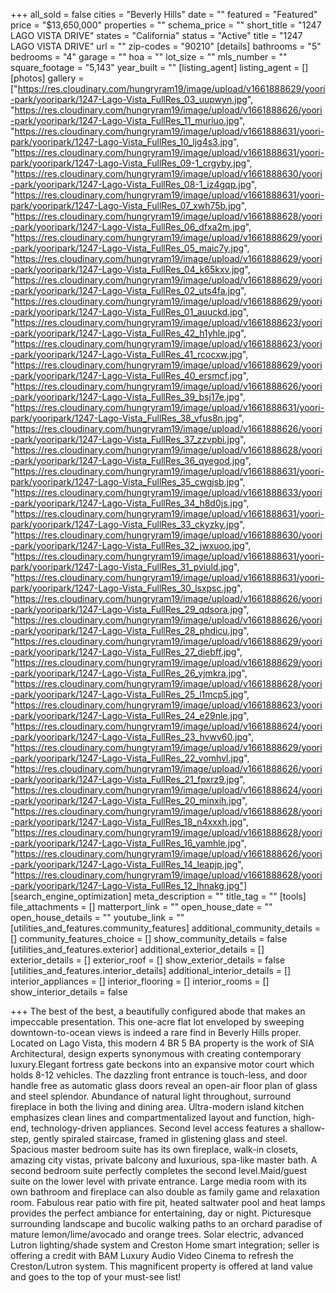 +++
all_sold = false
cities = "Beverly Hills"
date = ""
featured = "Featured"
price = "$13,650,000"
properties = ""
schema_price = ""
short_title = "1247 LAGO VISTA DRIVE"
states = "California"
status = "Active"
title = "1247 LAGO VISTA DRIVE"
url = ""
zip-codes = "90210"
[details]
bathrooms = "5"
bedrooms = "4"
garage = ""
hoa = ""
lot_size = ""
mls_number = ""
square_footage = "5,143"
year_built = ""
[listing_agent]
listing_agent = []
[photos]
gallery = ["https://res.cloudinary.com/hungryram19/image/upload/v1661888629/yoori-park/yooripark/1247-Lago-Vista_FullRes_03_uupwyn.jpg", "https://res.cloudinary.com/hungryram19/image/upload/v1661888626/yoori-park/yooripark/1247-Lago-Vista_FullRes_11_muriuo.jpg", "https://res.cloudinary.com/hungryram19/image/upload/v1661888631/yoori-park/yooripark/1247-Lago-Vista_FullRes_10_ljg4s3.jpg", "https://res.cloudinary.com/hungryram19/image/upload/v1661888631/yoori-park/yooripark/1247-Lago-Vista_FullRes_09-1_crgyby.jpg", "https://res.cloudinary.com/hungryram19/image/upload/v1661888630/yoori-park/yooripark/1247-Lago-Vista_FullRes_08-1_iz4gqp.jpg", "https://res.cloudinary.com/hungryram19/image/upload/v1661888631/yoori-park/yooripark/1247-Lago-Vista_FullRes_07_xwh75b.jpg", "https://res.cloudinary.com/hungryram19/image/upload/v1661888628/yoori-park/yooripark/1247-Lago-Vista_FullRes_06_dfxa2m.jpg", "https://res.cloudinary.com/hungryram19/image/upload/v1661888629/yoori-park/yooripark/1247-Lago-Vista_FullRes_05_maic7y.jpg", "https://res.cloudinary.com/hungryram19/image/upload/v1661888629/yoori-park/yooripark/1247-Lago-Vista_FullRes_04_k65kxv.jpg", "https://res.cloudinary.com/hungryram19/image/upload/v1661888629/yoori-park/yooripark/1247-Lago-Vista_FullRes_02_uts4fa.jpg", "https://res.cloudinary.com/hungryram19/image/upload/v1661888629/yoori-park/yooripark/1247-Lago-Vista_FullRes_01_auuckd.jpg", "https://res.cloudinary.com/hungryram19/image/upload/v1661888623/yoori-park/yooripark/1247-Lago-Vista_FullRes_42_h1yhle.jpg", "https://res.cloudinary.com/hungryram19/image/upload/v1661888623/yoori-park/yooripark/1247-Lago-Vista_FullRes_41_rcocxw.jpg", "https://res.cloudinary.com/hungryram19/image/upload/v1661888629/yoori-park/yooripark/1247-Lago-Vista_FullRes_40_ersmcf.jpg", "https://res.cloudinary.com/hungryram19/image/upload/v1661888626/yoori-park/yooripark/1247-Lago-Vista_FullRes_39_bsj17e.jpg", "https://res.cloudinary.com/hungryram19/image/upload/v1661888631/yoori-park/yooripark/1247-Lago-Vista_FullRes_38_vfus8n.jpg", "https://res.cloudinary.com/hungryram19/image/upload/v1661888626/yoori-park/yooripark/1247-Lago-Vista_FullRes_37_zzvpbi.jpg", "https://res.cloudinary.com/hungryram19/image/upload/v1661888628/yoori-park/yooripark/1247-Lago-Vista_FullRes_36_qyegod.jpg", "https://res.cloudinary.com/hungryram19/image/upload/v1661888631/yoori-park/yooripark/1247-Lago-Vista_FullRes_35_cwgjsb.jpg", "https://res.cloudinary.com/hungryram19/image/upload/v1661888633/yoori-park/yooripark/1247-Lago-Vista_FullRes_34_h8d0js.jpg", "https://res.cloudinary.com/hungryram19/image/upload/v1661888631/yoori-park/yooripark/1247-Lago-Vista_FullRes_33_ckyzky.jpg", "https://res.cloudinary.com/hungryram19/image/upload/v1661888630/yoori-park/yooripark/1247-Lago-Vista_FullRes_32_jwxuoo.jpg", "https://res.cloudinary.com/hungryram19/image/upload/v1661888631/yoori-park/yooripark/1247-Lago-Vista_FullRes_31_pviuld.jpg", "https://res.cloudinary.com/hungryram19/image/upload/v1661888631/yoori-park/yooripark/1247-Lago-Vista_FullRes_30_lsxpsc.jpg", "https://res.cloudinary.com/hungryram19/image/upload/v1661888626/yoori-park/yooripark/1247-Lago-Vista_FullRes_29_qdsora.jpg", "https://res.cloudinary.com/hungryram19/image/upload/v1661888626/yoori-park/yooripark/1247-Lago-Vista_FullRes_28_phdicu.jpg", "https://res.cloudinary.com/hungryram19/image/upload/v1661888629/yoori-park/yooripark/1247-Lago-Vista_FullRes_27_diebff.jpg", "https://res.cloudinary.com/hungryram19/image/upload/v1661888629/yoori-park/yooripark/1247-Lago-Vista_FullRes_26_yjmkra.jpg", "https://res.cloudinary.com/hungryram19/image/upload/v1661888628/yoori-park/yooripark/1247-Lago-Vista_FullRes_25_l1mcp5.jpg", "https://res.cloudinary.com/hungryram19/image/upload/v1661888623/yoori-park/yooripark/1247-Lago-Vista_FullRes_24_e29nle.jpg", "https://res.cloudinary.com/hungryram19/image/upload/v1661888624/yoori-park/yooripark/1247-Lago-Vista_FullRes_23_hvwv60.jpg", "https://res.cloudinary.com/hungryram19/image/upload/v1661888629/yoori-park/yooripark/1247-Lago-Vista_FullRes_22_vomhvl.jpg", "https://res.cloudinary.com/hungryram19/image/upload/v1661888626/yoori-park/yooripark/1247-Lago-Vista_FullRes_21_fpxrz9.jpg", "https://res.cloudinary.com/hungryram19/image/upload/v1661888624/yoori-park/yooripark/1247-Lago-Vista_FullRes_20_minxih.jpg", "https://res.cloudinary.com/hungryram19/image/upload/v1661888628/yoori-park/yooripark/1247-Lago-Vista_FullRes_18_n4xxxh.jpg", "https://res.cloudinary.com/hungryram19/image/upload/v1661888628/yoori-park/yooripark/1247-Lago-Vista_FullRes_16_yamhle.jpg", "https://res.cloudinary.com/hungryram19/image/upload/v1661888626/yoori-park/yooripark/1247-Lago-Vista_FullRes_14_leapjp.jpg", "https://res.cloudinary.com/hungryram19/image/upload/v1661888628/yoori-park/yooripark/1247-Lago-Vista_FullRes_12_lhnakg.jpg"]
[search_engine_optimization]
meta_description = ""
title_tag = ""
[tools]
file_attachments = []
matterport_link = ""
open_house_date = ""
open_house_details = ""
youtube_link = ""
[utilities_and_features.community_features]
additional_community_details = []
community_features_choice = []
show_community_details = false
[utilities_and_features.exterior]
additional_exterior_details = []
exterior_details = []
exterior_roof = []
show_exterior_details = false
[utilities_and_features.interior_details]
additional_interior_details = []
interior_appliances = []
interior_flooring = []
interior_rooms = []
show_interior_details = false

+++
The best of the best, a beautifully configured abode that makes an impeccable presentation. This one-acre flat lot enveloped by sweeping downtown-to-ocean views is indeed a rare find in Beverly Hills proper. Located on Lago Vista, this modern 4 BR 5 BA property is the work of SIA Architectural, design experts synonymous with creating contemporary luxury.Elegant fortress gate beckons into an expansive motor court which holds 8-12 vehicles. The dazzling front entrance is touch-less, and door handle free as automatic glass doors reveal an open-air floor plan of glass and steel splendor. Abundance of natural light throughout, surround fireplace in both the living and dining area. Ultra-modern island kitchen emphasizes clean lines and compartmentalized layout and function, high-end, technology-driven appliances. Second level access features a shallow-step, gently spiraled staircase, framed in glistening glass and steel. Spacious master bedroom suite has its own fireplace, walk-in closets, amazing city vistas, private balcony and luxurious, spa-like master bath. A second bedroom suite perfectly completes the second level.Maid/guest suite on the lower level with private entrance. Large media room with its own bathroom and fireplace can also double as family game and relaxation room. Fabulous rear patio with fire pit, heated saltwater pool and heat lamps provides the perfect ambiance for entertaining, day or night. Picturesque surrounding landscape and bucolic walking paths to an orchard paradise of mature lemon/lime/avocado and orange trees. Solar electric, advanced Lutron lighting/shade system and Creston Home smart integration; seller is offering a credit with BAM Luxury Audio Video Cinema to refresh the Creston/Lutron system. This magnificent property is offered at land value and goes to the top of your must-see list!